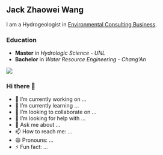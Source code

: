 ## Jack Zhaowei Wang

I am a Hydrogeologist in [Environmental Consulting Business](https://www.linkedin.com/in/zhaowei-jack-wang-65205146/). 

### Education

- **Master** in _Hydrologic Science - UNL_
- **Bachelor** in _Water Resource Engineering - Chang'An_

![](https://pbs.twimg.com/profile_images/1133452401111912449/YzYLV-9o_400x400.png)

### Hi there 👋

- 🔭 I’m currently working on ...
- 🌱 I’m currently learning ...
- 👯 I’m looking to collaborate on ...
- 🤔 I’m looking for help with ...
- 💬 Ask me about ...
- 📫 How to reach me: ...
- 😄 Pronouns: ...
- ⚡ Fun fact: ...

<!--
**DataGeoranger/DataGeoranger** is a ✨ _special_ ✨ repository because its `README.md` (this file) appears on your GitHub profile.

Here are some ideas to get you started:

- 🔭 I’m currently working on ...
- 🌱 I’m currently learning ...
- 👯 I’m looking to collaborate on ...
- 🤔 I’m looking for help with ...
- 💬 Ask me about ...
- 📫 How to reach me: ...
- 😄 Pronouns: ...
- ⚡ Fun fact: ...
-->
